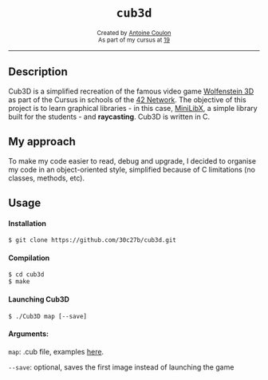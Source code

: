 <h1 align="center"><code>cub3d</code></h1>

<div align="center">
	<sub>Created by <a href="https://github.com/30c27b">Antoine Coulon</a></sub>
</div>
<div align="center">
	<sub>As part of my cursus at <a href="https://s19.be/">19</a></sub>
</div>

---

## Description

Cub3D is a simplified recreation of the famous video game [Wolfenstein 3D](https://en.wikipedia.org/wiki/Wolfenstein_3D) as part of the Cursus in schools of the [42 Network](https://www.42.fr/42-network/). The objective of this project is to learn graphical libraries - in this case, [MiniLibX](https://github.com/pbondoer/MinilibX), a simple library built for the students - and **raycasting**. Cub3D is written in C.

## My approach

To make my code easier to read, debug and upgrade, I decided to organise my code in an object-oriented style, simplified because of C limitations (no classes, methods, etc).

## Usage

#### Installation
```shell
$ git clone https://github.com/30c27b/cub3d.git
```

#### Compilation
```shell
$ cd cub3d
$ make
```

#### Launching Cub3D
```shell
$ ./Cub3D map [--save]
```

#### Arguments:
`map`: .cub file, examples [here](/assets/maps).

`--save`: optional, saves the first image instead of launching the game
